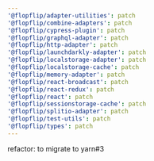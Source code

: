 ```yaml
---
'@flopflip/adapter-utilities': patch
'@flopflip/combine-adapters': patch
'@flopflip/cypress-plugin': patch
'@flopflip/graphql-adapter': patch
'@flopflip/http-adapter': patch
'@flopflip/launchdarkly-adapter': patch
'@flopflip/localstorage-adapter': patch
'@flopflip/localstorage-cache': patch
'@flopflip/memory-adapter': patch
'@flopflip/react-broadcast': patch
'@flopflip/react-redux': patch
'@flopflip/react': patch
'@flopflip/sessionstorage-cache': patch
'@flopflip/splitio-adapter': patch
'@flopflip/test-utils': patch
'@flopflip/types': patch
---
```


refactor: to migrate to yarn#3
